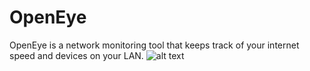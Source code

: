 # OpenEye
OpenEye is a network monitoring tool that keeps track of your internet speed and devices on your LAN. 
![alt text](https://github.com/imcyber0wl/openeye/blob/main/openeyegui.PNG)
